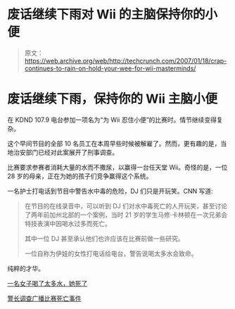 # 废话继续下雨对 Wii 的主脑保持你的小便

> 原文：<https://web.archive.org/web/http://techcrunch.com/2007/01/18/crap-continues-to-rain-on-hold-your-wee-for-wii-masterminds/>

# 废话继续下雨，保持你的 Wii 主脑小便

在 KDND 107.9 电台参加一项名为“为 Wii 忍住小便”的比赛时。情节继续变得复杂。

这个早间节目的全部 10 名员工在本周早些时候被解雇了。然而，更有趣的是，当地治安部门已经对此案展开了刑事调查。

比赛要求参赛者消耗大量的水而不撒尿，以赢得一台任天堂 Wii。奇怪的是，一位 28 岁的母亲，正在为她的孩子们竞争赢得这个系统。

一名护士打电话到节目中警告水中毒的危险，DJ 们只是开玩笑。CNN 写道:

> 在节目的在线录音中，可以听到 DJ 们对水中毒死亡的人开玩笑，甚至讨论了两年前加州北部的一个案例，当时 21 岁的学生马修·卡林顿在一次兄弟会特技表演中因喝水过多而死亡。
> 
> 其中一位 DJ 甚至承认他们也许应该在比赛前做一些研究。
> 
> 一位自称为伊娃的女性打电话给电台，警告说喝太多水会致命。

纯粹的才华。

[一名女子喝了太多水，她死了](https://web.archive.org/web/20130628140639/http://www.cnn.com/2007/US/01/13/water.intox.ap/index.html)

[警长调查广播比赛死亡事件](https://web.archive.org/web/20130628140639/http://www.cnn.com/2007/US/01/17/radio.death.reut/index.html)